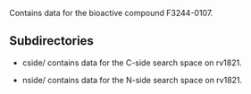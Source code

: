 Contains data for the bioactive compound F3244-0107.

## Subdirectories

- cside/ contains data for the C-side search space on rv1821.

- nside/ contains data for the N-side search space on rv1821.

